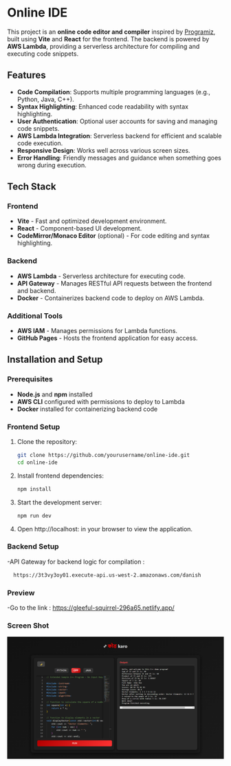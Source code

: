 # Online IDE

This project is an **online code editor and compiler** inspired by [Programiz](https://www.programiz.com/), built using **Vite** and **React** for the frontend. The backend is powered by **AWS Lambda**, providing a serverless architecture for compiling and executing code snippets.

## Features

- **Code Compilation**: Supports multiple programming languages (e.g., Python, Java, C++).
- **Syntax Highlighting**: Enhanced code readability with syntax highlighting.
- **User Authentication**: Optional user accounts for saving and managing code snippets.
- **AWS Lambda Integration**: Serverless backend for efficient and scalable code execution.
- **Responsive Design**: Works well across various screen sizes.
- **Error Handling**: Friendly messages and guidance when something goes wrong during execution.

## Tech Stack

### Frontend
- **Vite** - Fast and optimized development environment.
- **React** - Component-based UI development.
- **CodeMirror/Monaco Editor** (optional) - For code editing and syntax highlighting.

### Backend
- **AWS Lambda** - Serverless architecture for executing code.
- **API Gateway** - Manages RESTful API requests between the frontend and backend.
- **Docker** - Containerizes backend code to deploy on AWS Lambda.

### Additional Tools
- **AWS IAM** - Manages permissions for Lambda functions.
- **GitHub Pages** - Hosts the frontend application for easy access.

## Installation and Setup

### Prerequisites
- **Node.js** and **npm** installed
- **AWS CLI** configured with permissions to deploy to Lambda
- **Docker** installed for containerizing backend code

### Frontend Setup

1. Clone the repository:
   ```bash
   git clone https://github.com/yourusername/online-ide.git
   cd online-ide
   ```
2. Install frontend dependencies:
   ```bash
   npm install
   ```
3. Start the development server:
   ```bash
   npm run dev
   ```
4. Open http://localhost: in your browser to view the application.
   
   
### Backend Setup

-API Gateway for backend logic for compilation :
  ```bash
    https://3t3vy3oy01.execute-api.us-west-2.amazonaws.com/danish
  ```

### Preview

-Go to the link : 
      https://gleeful-squirrel-296a65.netlify.app/
   

### Screen Shot 
![IDE Interface](compiler-app/src/assets/IDE.png)


